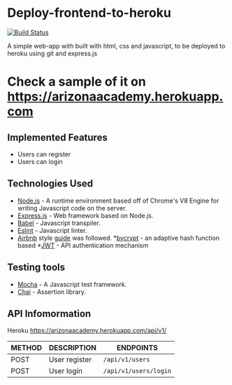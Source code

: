 # Deploy-frontend-to-heroku

[![Build Status](https://travis-ci.org/AnayoOleru/Deploy-frontend-to-heroku.svg?branch=develop)](https://travis-ci.org/AnayoOleru/Deploy-frontend-to-heroku)

A simple web-app with built with html, css and javascript, to be deployed to heroku using git and express.js
# Check a sample of it on https://arizonaacademy.herokuapp.com  

## Implemented Features
* Users can register
* Users can login

## Technologies Used
* [Node.js](https://nodejs.org) - A runtime environment based off of Chrome's V8 Engine for writing Javascript code on the server.
* [Express.js](https://expressjs.com) - Web framework based on Node.js.
* [Babel](https://babeljs.io) - Javascript transpiler.
* [Eslint](https://eslint.org/) - Javascript linter. 
* [Airbnb](https://www.npmjs.com/package/eslint-config-airbnb) style [guide](https://github.com/airbnb/javascript) was followed.
*[bycrypt]() - an adaptive hash function based
*[JWT]() - API authentication mechanism

## Testing tools
* [Mocha](https://mochajs.org/) - A Javascript test framework.
* [Chai](http://chaijs.com) - Assertion library.


## API Infomormation
   Heroku https://arizonaacademy.herokuapp.com/api/v1/

  | METHOD  | DESCRIPTION                  |             ENDPOINTS                                |
  | --------| -------------                |          -------------------------------             |
  | POST    | User register                |    `/api/v1/users`                                   |
  | POST    | User login                   |     `/api/v1/users/login`                            | 
  